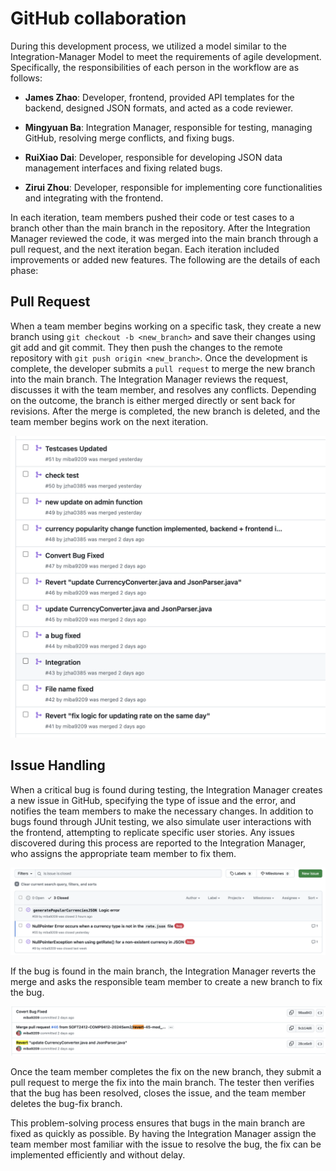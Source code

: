 # GitHub collaboration

During this development process, we utilized a model similar to the Integration-Manager Model to meet the requirements of agile development. Specifically, the responsibilities of each person in the workflow are as follows:

- **James Zhao**: Developer, frontend, provided API templates for the backend, designed JSON formats, and acted as a code reviewer.

- **Mingyuan Ba**: Integration Manager, responsible for testing, managing GitHub, resolving merge conflicts, and fixing bugs.

- **RuiXiao Dai**: Developer, responsible for developing JSON data management interfaces and fixing related bugs.

- **Zirui Zhou**: Developer, responsible for implementing core functionalities and integrating with the frontend.

In each iteration, team members pushed their code or test cases to a branch other than the main branch in the repository. After the Integration Manager reviewed the code, it was merged into the main branch through a pull request, and the next iteration began. Each iteration included improvements or added new features. The following are the details of each phase:

## Pull Request

When a team member begins working on a specific task, they create a new branch using `git checkout -b <new_branch>` and save their changes using git add and git commit. They then push the changes to the remote repository with `git push origin <new_branch>`. Once the development is complete, the developer submits a `pull request` to merge the new branch into the main branch. The Integration Manager reviews the request, discusses it with the team member, and resolves any conflicts. Depending on the outcome, the branch is either merged directly or sent back for revisions. After the merge is completed, the new branch is deleted, and the team member begins work on the next iteration.

![pull request](https://github.com/Back04oorer/Notes/blob/main/2024%20sem2/SOFT2412/A1/Graphs/pull_request.png?raw=true)

## Issue Handling

When a critical bug is found during testing, the Integration Manager creates a new issue in GitHub, specifying the type of issue and the error, and notifies the team members to make the necessary changes. In addition to bugs found through JUnit testing, we also simulate user interactions with the frontend, attempting to replicate specific user stories. Any issues discovered during this process are reported to the Integration Manager, who assigns the appropriate team member to fix them.

![Issues](https://github.com/Back04oorer/Notes/blob/main/2024%20sem2/SOFT2412/A1/Graphs/Issues.png?raw=true)

If the bug is found in the main branch, the Integration Manager reverts the merge and asks the responsible team member to create a new branch to fix the bug.

![Revert](https://github.com/Back04oorer/Notes/blob/main/2024%20sem2/SOFT2412/A1/Graphs/Revert_1.png?raw=true)

Once the team member completes the fix on the new branch, they submit a pull request to merge the fix into the main branch. The tester then verifies that the bug has been resolved, closes the issue, and the team member deletes the bug-fix branch.

This problem-solving process ensures that bugs in the main branch are fixed as quickly as possible. By having the Integration Manager assign the team member most familiar with the issue to resolve the bug, the fix can be implemented efficiently and without delay.







